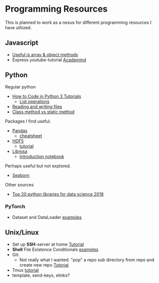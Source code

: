 # Programming Resources

This is planned to work as a nexus for different programming resources I have utliized. 

## Javascript
* [Useful js array & object methods](https://codeburst.io/useful-javascript-array-and-object-methods-6c7971d93230)
* Express youtube-tutorial [Academind](https://www.youtube.com/watch?v=bf8L9tQi_MQ)


## Python
Regular python
* [How to Code in Python 3 Tutorials](https://www.digitalocean.com/community/tutorial_series/how-to-code-in-python-3)
  * [List operations](https://www.digitalocean.com/community/tutorials/how-to-use-list-methods-in-python-3) 
* [Reading and writing files](http://www.pythonforbeginners.com/files/reading-and-writing-files-in-python)
* [Class method vs static method](http://www.bogotobogo.com/python/python_differences_between_static_method_and_class_method_instance_method.php)

Packages I find useful.
* [Pandas](https://pandas.pydata.org/) 
  * [cheatsheet](https://github.com/pandas-dev/pandas/blob/master/doc/cheatsheet/Pandas_Cheat_Sheet.pdf)
* [HDF5](https://www.h5py.org/)
  * [tutorial](http://christopherlovell.co.uk/blog/2016/04/27/h5py-intro.html)
* [Librosa](https://github.com/librosa/librosa)
  * [Introduction notebook](http://nbviewer.jupyter.org/github/librosa/librosa/blob/master/examples/LibROSA%20demo.ipynb)

Perhaps useful but not explored.
* [Seaborn](https://seaborn.pydata.org/)

Other sources
* [Top 20 python libraries for data science 2018](https://www.datasciencecentral.com/profiles/blogs/top-20-python-libraries-for-data-science-in-2018) 

### PyTorch
* Dataset and DataLoader [examples](https://github.com/utkuozbulak/pytorch-custom-dataset-examples)

## Unix/Linux
* Set up **SSH**-server at home [Tutorial](https://dev.to/zduey/how-to-set-up-an-ssh-server-on-a-home-computer)
* <strong>Shell</strong> File Existence Conditionals [examples](https://www.cyberciti.biz/tips/find-out-if-file-exists-with-conditional-expressions.html)
* Git:
  * Not really what I wanted. "pop" a repo sub directory from repo and create new repo [Tutorial](https://aigeec.com/how-to-split-a-git-repo/)
* Tmux [tutorial](https://minimul.com/teaches/tmux)
* template, send-keys, elinks?
